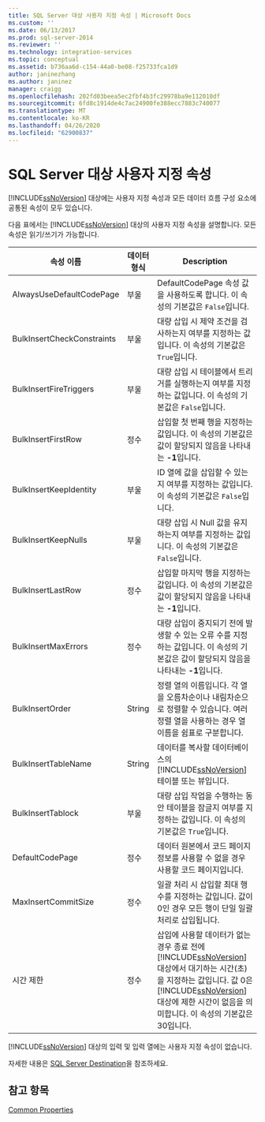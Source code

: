 ```yaml
---
title: SQL Server 대상 사용자 지정 속성 | Microsoft Docs
ms.custom: ''
ms.date: 06/13/2017
ms.prod: sql-server-2014
ms.reviewer: ''
ms.technology: integration-services
ms.topic: conceptual
ms.assetid: b736aa6d-c154-44a0-be08-f25733fca1d9
author: janinezhang
ms.author: janinez
manager: craigg
ms.openlocfilehash: 202fd03beea5ec2fbf4b3fc29978ba9e112010df
ms.sourcegitcommit: 6fd8c1914de4c7ac24900fe388ecc7883c740077
ms.translationtype: MT
ms.contentlocale: ko-KR
ms.lasthandoff: 04/26/2020
ms.locfileid: "62900837"
---
```

# <a name="sql-server-destination-custom-properties"></a>SQL Server 대상 사용자 지정 속성
  [!INCLUDE[ssNoVersion](../../includes/ssnoversion-md.md)] 대상에는 사용자 지정 속성과 모든 데이터 흐름 구성 요소에 공통된 속성이 모두 있습니다.  
  
 다음 표에서는 [!INCLUDE[ssNoVersion](../../includes/ssnoversion-md.md)] 대상의 사용자 지정 속성을 설명합니다. 모든 속성은 읽기/쓰기가 가능합니다.  
  
|속성 이름|데이터 형식|Description|  
|-------------------|---------------|-----------------|  
|AlwaysUseDefaultCodePage|부울|DefaultCodePage 속성 값을 사용하도록 합니다. 이 속성의 기본값은 `False`입니다.|  
|BulkInsertCheckConstraints|부울|대량 삽입 시 제약 조건을 검사하는지 여부를 지정하는 값입니다. 이 속성의 기본값은 `True`입니다.|  
|BulkInsertFireTriggers|부울|대량 삽입 시 테이블에서 트리거를 실행하는지 여부를 지정하는 값입니다. 이 속성의 기본값은 `False`입니다.|  
|BulkInsertFirstRow|정수|삽입할 첫 번째 행을 지정하는 값입니다. 이 속성의 기본값은 값이 할당되지 않음을 나타내는 **-1**입니다.|  
|BulkInsertKeepIdentity|부울|ID 열에 값을 삽입할 수 있는지 여부를 지정하는 값입니다. 이 속성의 기본값은 `False`입니다.|  
|BulkInsertKeepNulls|부울|대량 삽입 시 Null 값을 유지하는지 여부를 지정하는 값입니다. 이 속성의 기본값은 `False`입니다.|  
|BulkInsertLastRow|정수|삽입할 마지막 행을 지정하는 값입니다. 이 속성의 기본값은 값이 할당되지 않음을 나타내는 **-1**입니다.|  
|BulkInsertMaxErrors|정수|대량 삽입이 중지되기 전에 발생할 수 있는 오류 수를 지정하는 값입니다. 이 속성의 기본값은 값이 할당되지 않음을 나타내는 **-1**입니다.|  
|BulkInsertOrder|String|정렬 열의 이름입니다. 각 열을 오름차순이나 내림차순으로 정렬할 수 있습니다. 여러 정렬 열을 사용하는 경우 열 이름을 쉼표로 구분합니다.|  
|BulkInsertTableName|String|데이터를 복사할 데이터베이스의 [!INCLUDE[ssNoVersion](../../includes/ssnoversion-md.md)] 테이블 또는 뷰입니다.|  
|BulkInsertTablock|부울|대량 삽입 작업을 수행하는 동안 테이블을 잠글지 여부를 지정하는 값입니다. 이 속성의 기본값은 `True`입니다.|  
|DefaultCodePage|정수|데이터 원본에서 코드 페이지 정보를 사용할 수 없을 경우 사용할 코드 페이지입니다.|  
|MaxInsertCommitSize|정수|일괄 처리 시 삽입할 최대 행 수를 지정하는 값입니다. 값이 0인 경우 모든 행이 단일 일괄 처리로 삽입됩니다.|  
|시간 제한|정수|삽입에 사용할 데이터가 없는 경우 종료 전에 [!INCLUDE[ssNoVersion](../../includes/ssnoversion-md.md)] 대상에서 대기하는 시간(초)을 지정하는 값입니다. 값 0은 [!INCLUDE[ssNoVersion](../../includes/ssnoversion-md.md)] 대상에 제한 시간이 없음을 의미합니다. 이 속성의 기본값은 30입니다.|  
  
 [!INCLUDE[ssNoVersion](../../includes/ssnoversion-md.md)] 대상의 입력 및 입력 열에는 사용자 지정 속성이 없습니다.  
  
 자세한 내용은 [SQL Server Destination](sql-server-destination.md)을 참조하세요.  
  
## <a name="see-also"></a>참고 항목  
 [Common Properties](../common-properties.md)  
  
  

